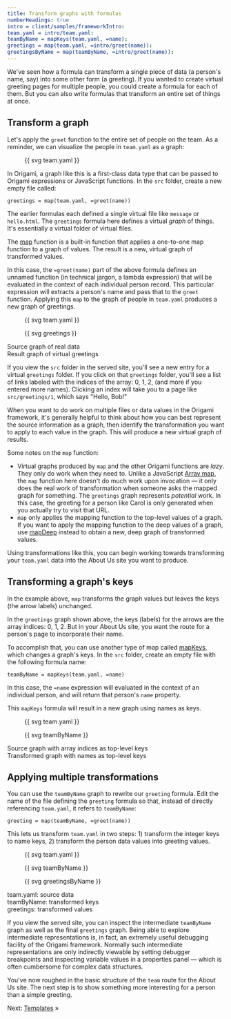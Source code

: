 ```yaml
---
title: Transform graphs with formulas
numberHeadings: true
intro = client/samples/frameworkIntro:
team.yaml = intro/team.yaml:
teamByName = mapKeys(team.yaml, =name):
greetings = map(team.yaml, =intro/greet(name)):
greetingsByName = map(teamByName, =intro/greet(name)):
---
```


We've seen how a formula can transform a single piece of data (a person's name, say) into some other form (a greeting). If you wanted to create virtual greeting pages for multiple people, you could create a formula for each of them. But you can also write formulas that transform an entire set of things at once.

## Transform a graph

Let's apply the `greet` function to the entire set of people on the team. As a reminder, we can visualize the people in `team.yaml` as a graph:

<figure>
{{ svg team.yaml }}
</figure>

In Origami, a graph like this is a first-class data type that can be passed to Origami expressions or JavaScript functions. In the `src` folder, create a new empty file called:

```console
greetings = map(team.yaml, =greet(name))
```

The earlier formulas each defined a single virtual file like `message` or `hello.html`. The `greetings` formula here defines a virtual _graph_ of things. It's essentially a virtual folder of virtual files.

The [map](/cli/builtins.html#map) function is a built-in function that applies a one-to-one map function to a graph of values. The result is a new, virtual graph of transformed values.

In this case, the `=greet(name)` part of the above formula defines an unnamed function (in technical jargon, a lambda expression) that will be evaluated in the context of each individual person record. This particular expression will extracts a person's name and pass that to the `greet` function. Applying this `map` to the graph of people in `team.yaml` produces a new graph of greetings.

<div class="sideBySide">
  <figure>
    {{ svg team.yaml }}
  </figure>
  <figure>
    {{ svg greetings }}
  </figure>
  <figcaption>Source graph of real data</figcaption>
  <figcaption>Result graph of virtual greetings</figcaption>
</div>

If you view the `src` folder in the served site, you'll see a new entry for a virtual `greetings` folder. If you click on that `greetings` folder, you'll see a list of links labeled with the indices of the array: 0, 1, 2, (and more if you entered more names). Clicking an index will take you to a page like `src/greetings/1`, which says "Hello, Bob!"

When you want to do work on multiple files or data values in the Origami framework, it's generally helpful to think about how you can best represent the source information as a graph, then identify the transformation you want to apply to each value in the graph. This will produce a new virtual graph of results.

Some notes on the `map` function:

- Virtual graphs produced by `map` and the other Origami functions are _lazy_. They only do work when they need to. Unlike a JavaScript [Array map](https://developer.mozilla.org/en-US/docs/Web/JavaScript/Reference/Global_Objects/Array/map), the `map` function here doesn't do much work upon invocation — it only does the real work of transformation when someone asks the mapped graph for something. The `greetings` graph represents _potential_ work. In this case, the greeting for a person like Carol is only generated when you actually try to visit that URL.
- `map` only applies the mapping function to the top-level values of a graph. If you want to apply the mapping function to the deep values of a graph, use [mapDeep](/cli/builtins.html#mapDeep) instead to obtain a new, deep graph of transformed values.

Using transformations like this, you can begin working towards transforming your `team.yaml` data into the About Us site you want to produce.

## Transforming a graph's keys

In the example above, `map` transforms the graph values but leaves the keys (the arrow labels) unchanged.

In the `greetings` graph shown above, the keys (labels) for the arrows are the array indices: 0, 1, 2. But in your About Us site, you want the route for a person's page to incorporate their name.

To accomplish that, you can use another type of map called [mapKeys](/cli/builtins.html#mapKeys), which changes a graph's keys. In the `src` folder, create an empty file with the following formula name:

```console
teamByName = mapKeys(team.yaml, =name)
```

In this case, the `=name` expression will evaluated in the context of an individual person, and will return that person's `name` property.

This `mapKeys` formula will result in a new graph using names as keys.

<div class="sideBySide">
  <figure>
    {{ svg team.yaml }}
  </figure>
  <figure>
    {{ svg teamByName }}
  </figure>
  <figcaption>Source graph with array indices as top-level keys</figcaption>
  <figcaption>Transformed graph with names as top-level keys</figcaption>
</div>

## Applying multiple transformations

You can use the `teamByName` graph to rewrite our `greeting` formula. Edit the name of the file defining the `greeting` formula so that, instead of directly referencing `team.yaml`, it refers to `teamByName`:

```console
greeting = map(teamByName, =greet(name))
```

This lets us transform `team.yaml` in two steps: 1) transform the integer keys to name keys, 2) transform the person data values into greeting values.

<div class="sideBySide">
  <figure>
    {{ svg team.yaml }}
  </figure>
  <figure>
    {{ svg teamByName }}
  </figure>
  <figure>
    {{ svg greetingsByName }}
  </figure>
  <figcaption>team.yaml: source data</figcaption>
  <figcaption>teamByName: transformed keys</figcaption>
  <figcaption>greetings: transformed values</figcaption>
</div>

If you view the served site, you can inspect the intermediate `teamByName` graph as well as the final `greetings` graph. Being able to explore intermediate representations is, in fact, an extremely useful debugging facility of the Origami framework. Normally such intermediate representations are only indirectly viewable by setting debugger breakpoints and inspecting variable values in a properties panel — which is often cumbersome for complex data structures.

You've now roughed in the basic structure of the `team` route for the About Us site. The next step is to show something more interesting for a person than a simple greeting.

Next: [Templates](intro4.html) »

